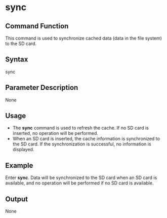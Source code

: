 # sync<a name="EN-US_TOPIC_0000001052451609"></a>

## Command Function<a name="section1285017122274"></a>

This command is used to synchronize cached data \(data in the file system\) to the SD card.

## Syntax<a name="section4731516162712"></a>

sync

## Parameter Description<a name="section9352418122714"></a>

None

## Usage<a name="section10725192142717"></a>

-   The  **sync**  command is used to refresh the cache. If no SD card is inserted, no operation will be performed.
-   When an SD card is inserted, the cache information is synchronized to the SD card. If the synchronization is successful, no information is displayed.

## Example<a name="section414434814354"></a>

Enter  **sync**. Data will be synchronized to the SD card when an SD card is available, and no operation will be performed if no SD card is available.

## Output<a name="section19618121710317"></a>

None

